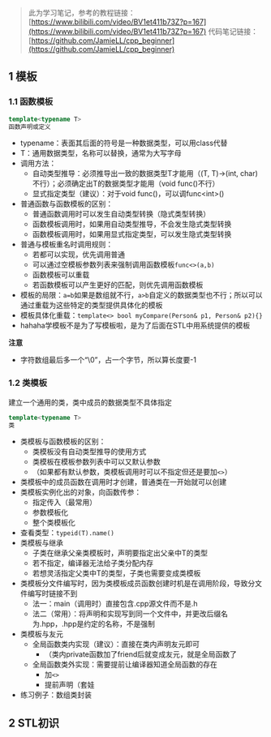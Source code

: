 > 此为学习笔记，参考的教程链接：[https://www.bilibili.com/video/BV1et411b73Z?p=167](https://www.bilibili.com/video/BV1et411b73Z?p=167)
> 代码笔记链接：[https://github.com/JamieLL/cpp_beginner](https://github.com/JamieLL/cpp_beginner)
## 1 模板
### 1.1 函数模板
```cpp
template<typename T>
函数声明或定义
```
- typename：表面其后面的符号是一种数据类型，可以用class代替
- T：通用数据类型，名称可以替换，通常为大写字母
- 调用方法：
	- 自动类型推导：必须推导出一致的数据类型T才能用（(T, T)->(int, char)不行）；必须确定出T的数据类型才能用（void func()不行）
	- 显式指定类型（建议）：对于void func()，可以调func\<int\>()
- 普通函数与函数模板的区别：
	- 普通函数调用时可以发生自动类型转换（隐式类型转换）
	- 函数模板调用时，如果用自动类型推导，不会发生隐式类型转换
	- 函数模板调用时，如果用显式指定类型，可以发生隐式类型转换
- 普通与模板重名时调用规则：
	- 若都可以实现，优先调用普通
	- 可以通过空模板参数列表来强制调用函数模板`func<>(a,b)`
	- 函数模板可以重载
	- 若函数模板可以产生更好的匹配，则优先调用函数模板
- 模板的局限：`a=b`如果是数组就不行，`a>b`自定义的数据类型也不行；所以可以通过重载为这些特定的类型提供具体化的模板
- 模板具体化重载：`template<> bool myCompare(Person& p1, Person& p2){}`
- hahaha学模板不是为了写模板啦，是为了后面在STL中用系统提供的模板

**注意**
- 字符数组最后多一个“\0”，占一个字节，所以算长度要-1
### 1.2 类模板
建立一个通用的类，类中成员的数据类型不具体指定
```cpp
template<typename T>
类
```
- 类模板与函数模板的区别：
	- 类模板没有自动类型推导的使用方式
	- 类模板在模板参数列表中可以又默认参数
	- （如果都有默认参数，类模板调用时可以不指定但还是要加`<>`）
- 类模板中的成员函数在调用时才创建，普通类在一开始就可以创建
- 类模板实例化出的对象，向函数传参：
	- 指定传入（最常用）
	- 参数模板化
	- 整个类模板化
- 查看类型：`typeid(T).name()`
- 类模板与继承
	- 子类在继承父亲类模板时，声明要指定出父亲中T的类型
	- 若不指定，编译器无法给子类分配内存
	- 若想灵活指定父类中T的类型，子类也需要变成类模板
- 类模板分文件编写时，因为类模板成员函数创建时机是在调用阶段，导致分文件编写时链接不到
	- 法一：main（调用时）直接包含.cpp源文件而不是.h
	- 法二（常用）：将声明和实现写到同一个文件中，并更改后缀名为.hpp，.hpp是约定的名称，不是强制
- 类模板与友元
	- 全局函数类内实现（建议）：直接在类内声明友元即可
		- （类内private函数加了friend后就变成友元，就是全局函数了
	- 全局函数类外实现：需要提前让编译器知道全局函数的存在
		- 加`<>`
		- 提前声明（套娃
- 练习例子：数组类封装

## 2 STL初识